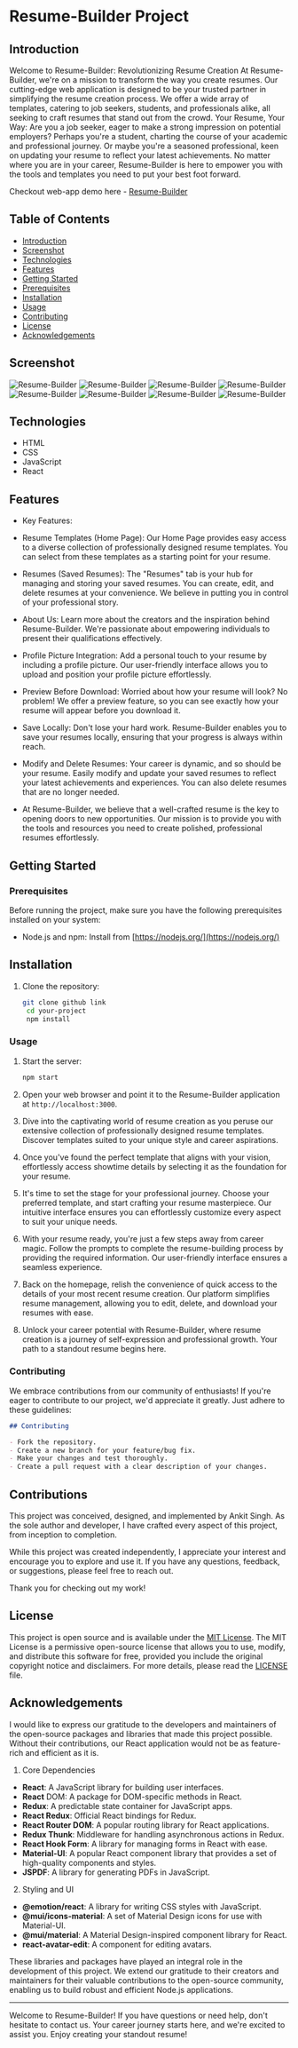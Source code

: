 # Resume-Builder Project

## Introduction

Welcome to Resume-Builder: Revolutionizing Resume Creation
At Resume-Builder, we're on a mission to transform the way you create resumes. Our cutting-edge web application is designed to be your trusted partner in simplifying the resume creation process. We offer a wide array of templates, catering to job seekers, students, and professionals alike, all seeking to craft resumes that stand out from the crowd.
Your Resume, Your Way:
Are you a job seeker, eager to make a strong impression on potential employers? Perhaps you're a student, charting the course of your academic and professional journey. Or maybe you're a seasoned professional, keen on updating your resume to reflect your latest achievements.
No matter where you are in your career, Resume-Builder is here to empower you with the tools and templates you need to put your best foot forward.

Checkout web-app demo here - [Resume-Builder](https://6503070f989e4d63a3f2f84f--statuesque-griffin-ba0063.netlify.app/)

## Table of Contents

- [Introduction](#introduction)
- [Screenshot](#screenshot)
- [Technologies](#technologies)
- [Features](#features)
- [Getting Started](#getting-started)
- [Prerequisites](#prerequisites)
- [Installation](#installation)
- [Usage](#usage)
- [Contributing](#contributing)
- [License](#license)
- [Acknowledgements](#acknowledgements)

## Screenshot

![Resume-Builder](./src/screenshot/homePage.png)
![Resume-Builder](./src/screenshot/detailsFillingPage1.png)
![Resume-Builder](./src/screenshot/detailsFillingPage2.png)
![Resume-Builder](./src/screenshot/detailsFillingPage3.png)
![Resume-Builder](./src/screenshot/detailsFillingPage4.png)
![Resume-Builder](./src/screenshot/PreviewPage.png)
![Resume-Builder](./src/screenshot/myResumePage.png)
![Resume-Builder](./src/screenshot/aboutPage.png)

## Technologies

- HTML
- CSS
- JavaScript
- React

## Features

- Key Features:

- Resume Templates (Home Page): Our Home Page provides easy access to a diverse collection of professionally designed resume templates. You can select from these templates as a starting point for your resume.

- Resumes (Saved Resumes): The "Resumes" tab is your hub for managing and storing your saved resumes. You can create, edit, and delete resumes at your convenience. We believe in putting you in control of your professional story.

- About Us: Learn more about the creators and the inspiration behind Resume-Builder. We're passionate about empowering individuals to present their qualifications effectively.

- Profile Picture Integration: Add a personal touch to your resume by including a profile picture. Our user-friendly interface allows you to upload and position your profile picture effortlessly.

- Preview Before Download: Worried about how your resume will look? No problem! We offer a preview feature, so you can see exactly how your resume will appear before you download it.

- Save Locally: Don't lose your hard work. Resume-Builder enables you to save your resumes locally, ensuring that your progress is always within reach.

- Modify and Delete Resumes: Your career is dynamic, and so should be your resume. Easily modify and update your saved resumes to reflect your latest achievements and experiences. You can also delete resumes that are no longer needed.

- At Resume-Builder, we believe that a well-crafted resume is the key to opening doors to new opportunities. Our mission is to provide you with the tools and resources you need to create polished, professional resumes effortlessly.

## Getting Started

### Prerequisites

Before running the project, make sure you have the following prerequisites installed on your system:

- Node.js and npm: Install from [https://nodejs.org/](https://nodejs.org/)

## Installation

1. Clone the repository:

   ```bash
   git clone github link
    cd your-project
    npm install
   ```

### Usage

1. Start the server:

   ```bash
   npm start

   ```

2. Open your web browser and point it to the Resume-Builder application at `http://localhost:3000`.

3. Dive into the captivating world of resume creation as you peruse our extensive collection of professionally designed resume templates. Discover templates suited to your unique style and career aspirations.

4. Once you've found the perfect template that aligns with your vision, effortlessly access showtime details by selecting it as the foundation for your resume.

5. It's time to set the stage for your professional journey. Choose your preferred template, and start crafting your resume masterpiece. Our intuitive interface ensures you can effortlessly customize every aspect to suit your unique needs.

6. With your resume ready, you're just a few steps away from career magic. Follow the prompts to complete the resume-building process by providing the required information. Our user-friendly interface ensures a seamless experience.

7. Back on the homepage, relish the convenience of quick access to the details of your most recent resume creation. Our platform simplifies resume management, allowing you to edit, delete, and download your resumes with ease.

8. Unlock your career potential with Resume-Builder, where resume creation is a journey of self-expression and professional growth. Your path to a standout resume begins here.

### Contributing

We embrace contributions from our community of enthusiasts! If you're eager to contribute to our project, we'd appreciate it greatly. Just adhere to these guidelines:

```markdown
## Contributing

- Fork the repository.
- Create a new branch for your feature/bug fix.
- Make your changes and test thoroughly.
- Create a pull request with a clear description of your changes.
```

## Contributions

This project was conceived, designed, and implemented by Ankit Singh. As the sole author and developer, I have crafted every aspect of this project, from inception to completion.

While this project was created independently, I appreciate your interest and encourage you to explore and use it. If you have any questions, feedback, or suggestions, please feel free to reach out.

Thank you for checking out my work!

## License

This project is open source and is available under the [MIT License](LICENSE). The MIT License is a permissive open-source license that allows you to use, modify, and distribute this software for free, provided you include the original copyright notice and disclaimers.
For more details, please read the [LICENSE](LICENSE) file.

## Acknowledgements

I would like to express our gratitude to the developers and maintainers of the open-source packages and libraries that made this project possible. Without their contributions, our React application would not be as feature-rich and efficient as it is.

1. Core Dependencies

- **React**: A JavaScript library for building user interfaces.
- **React** DOM: A package for DOM-specific methods in React.
- **Redux**: A predictable state container for JavaScript apps.
- **React Redux**: Official React bindings for Redux.
- **React Router DOM**: A popular routing library for React applications.
- **Redux Thunk**: Middleware for handling asynchronous actions in Redux.
- **React Hook Form**: A library for managing forms in React with ease.
- **Material-UI**: A popular React component library that provides a set of high-quality components and styles.
- **JSPDF**: A library for generating PDFs in JavaScript.

2. Styling and UI

- **@emotion/react**: A library for writing CSS styles with JavaScript.
- **@mui/icons-material**: A set of Material Design icons for use with Material-UI.
- **@mui/material**: A Material Design-inspired component library for React.
- **react-avatar-edit**: A component for editing avatars.

These libraries and packages have played an integral role in the development of this project. We extend our gratitude to their creators and maintainers for their valuable contributions to the open-source community, enabling us to build robust and efficient Node.js applications.

---

Welcome to Resume-Builder! If you have questions or need help, don't hesitate to contact us. Your career journey starts here, and we're excited to assist you. Enjoy creating your standout resume!
